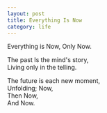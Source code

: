 ```yaml
---
layout: post
title: Everything Is Now
category: life
---
```


Everything is Now, 
Only Now.
  
The past 
Is the mind's story,  
Living only in the telling.

The future is each new moment,  
Unfolding; 
Now,  
Then Now,  
And Now.
